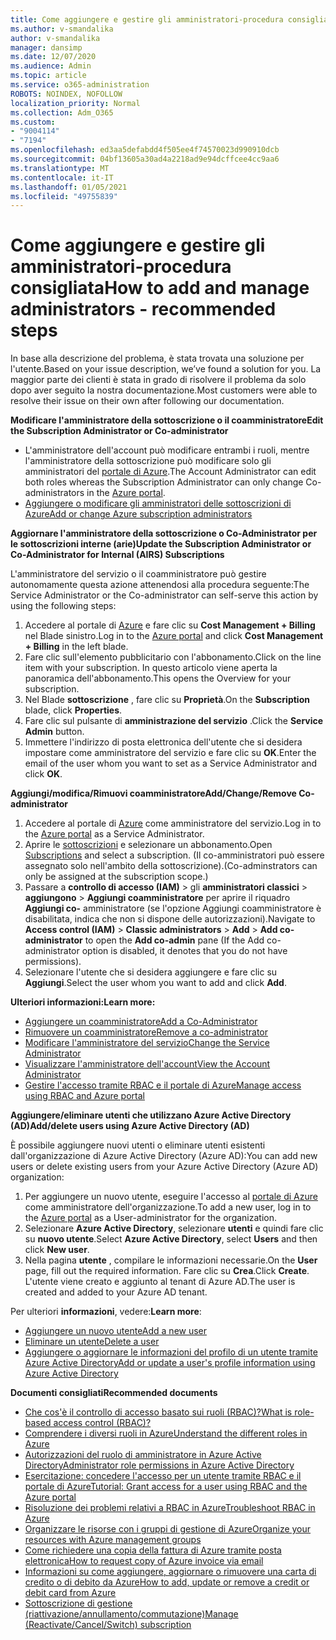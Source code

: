 ```yaml
---
title: Come aggiungere e gestire gli amministratori-procedura consigliata
ms.author: v-smandalika
author: v-smandalika
manager: dansimp
ms.date: 12/07/2020
ms.audience: Admin
ms.topic: article
ms.service: o365-administration
ROBOTS: NOINDEX, NOFOLLOW
localization_priority: Normal
ms.collection: Adm_O365
ms.custom:
- "9004114"
- "7194"
ms.openlocfilehash: ed3aa5defabdd4f505ee4f74570023d990910dcb
ms.sourcegitcommit: 04bf13605a30ad4a2218ad9e94dcffcee4cc9aa6
ms.translationtype: MT
ms.contentlocale: it-IT
ms.lasthandoff: 01/05/2021
ms.locfileid: "49755839"
---
```

# <a name="how-to-add-and-manage-administrators---recommended-steps"></a><span data-ttu-id="66f84-102">Come aggiungere e gestire gli amministratori-procedura consigliata</span><span class="sxs-lookup"><span data-stu-id="66f84-102">How to add and manage administrators - recommended steps</span></span>

<span data-ttu-id="66f84-103">In base alla descrizione del problema, è stata trovata una soluzione per l'utente.</span><span class="sxs-lookup"><span data-stu-id="66f84-103">Based on your issue description, we’ve found a solution for you.</span></span> <span data-ttu-id="66f84-104">La maggior parte dei clienti è stata in grado di risolvere il problema da solo dopo aver seguito la nostra documentazione.</span><span class="sxs-lookup"><span data-stu-id="66f84-104">Most customers were able to resolve their issue on their own after following our documentation.</span></span>

<span data-ttu-id="66f84-105">**Modificare l'amministratore della sottoscrizione o il coamministratore**</span><span class="sxs-lookup"><span data-stu-id="66f84-105">**Edit the Subscription Administrator or Co-administrator**</span></span>

- <span data-ttu-id="66f84-106">L'amministratore dell'account può modificare entrambi i ruoli, mentre l'amministratore della sottoscrizione può modificare solo gli amministratori del [portale di Azure](https://ms.portal.azure.com/#home).</span><span class="sxs-lookup"><span data-stu-id="66f84-106">The Account Administrator can edit both roles whereas the Subscription Administrator can only change Co-administrators in the [Azure portal](https://ms.portal.azure.com/#home).</span></span>
- [<span data-ttu-id="66f84-107">Aggiungere o modificare gli amministratori delle sottoscrizioni di Azure</span><span class="sxs-lookup"><span data-stu-id="66f84-107">Add or change Azure subscription administrators</span></span>](https://docs.microsoft.com/azure/cost-management-billing/manage/add-change-subscription-administrator)

<span data-ttu-id="66f84-108">**Aggiornare l'amministratore della sottoscrizione o Co-Administrator per le sottoscrizioni interne (arie)**</span><span class="sxs-lookup"><span data-stu-id="66f84-108">**Update the Subscription Administrator or Co-Administrator for Internal (AIRS) Subscriptions**</span></span>

<span data-ttu-id="66f84-109">L'amministratore del servizio o il coamministratore può gestire autonomamente questa azione attenendosi alla procedura seguente:</span><span class="sxs-lookup"><span data-stu-id="66f84-109">The Service Administrator or the Co-administrator can self-serve this action by using the following steps:</span></span>

1. <span data-ttu-id="66f84-110">Accedere al portale di [Azure](https://ms.portal.azure.com/#home) e fare clic su **Cost Management + Billing** nel Blade sinistro.</span><span class="sxs-lookup"><span data-stu-id="66f84-110">Log in to the [Azure portal](https://ms.portal.azure.com/#home) and click **Cost Management + Billing** in the left blade.</span></span>
2. <span data-ttu-id="66f84-111">Fare clic sull'elemento pubblicitario con l'abbonamento.</span><span class="sxs-lookup"><span data-stu-id="66f84-111">Click on the line item with your subscription.</span></span> <span data-ttu-id="66f84-112">In questo articolo viene aperta la panoramica dell'abbonamento.</span><span class="sxs-lookup"><span data-stu-id="66f84-112">This opens the Overview for your subscription.</span></span>
3. <span data-ttu-id="66f84-113">Nel Blade **sottoscrizione** , fare clic su **Proprietà**.</span><span class="sxs-lookup"><span data-stu-id="66f84-113">On the **Subscription** blade, click **Properties**.</span></span> 
4. <span data-ttu-id="66f84-114">Fare clic sul pulsante di **amministrazione del servizio** .</span><span class="sxs-lookup"><span data-stu-id="66f84-114">Click the **Service Admin** button.</span></span>
5. <span data-ttu-id="66f84-115">Immettere l'indirizzo di posta elettronica dell'utente che si desidera impostare come amministratore del servizio e fare clic su **OK**.</span><span class="sxs-lookup"><span data-stu-id="66f84-115">Enter the email of the user whom you want to set as a Service Administrator and click **OK**.</span></span>

<span data-ttu-id="66f84-116">**Aggiungi/modifica/Rimuovi coamministratore**</span><span class="sxs-lookup"><span data-stu-id="66f84-116">**Add/Change/Remove Co-administrator**</span></span>

1. <span data-ttu-id="66f84-117">Accedere al portale di [Azure](https://ms.portal.azure.com/#home) come amministratore del servizio.</span><span class="sxs-lookup"><span data-stu-id="66f84-117">Log in to the [Azure portal](https://ms.portal.azure.com/#home) as a Service Administrator.</span></span>
2. <span data-ttu-id="66f84-118">Aprire le [sottoscrizioni](https://ms.portal.azure.com/#blade/Microsoft_Azure_Billing/SubscriptionsBlade) e selezionare un abbonamento.</span><span class="sxs-lookup"><span data-stu-id="66f84-118">Open [Subscriptions](https://ms.portal.azure.com/#blade/Microsoft_Azure_Billing/SubscriptionsBlade) and select a subscription.</span></span> <span data-ttu-id="66f84-119">(Il co-amministratori può essere assegnato solo nell'ambito della sottoscrizione).</span><span class="sxs-lookup"><span data-stu-id="66f84-119">(Co-adminstrators can only be assigned at the subscription scope.)</span></span>
3. <span data-ttu-id="66f84-120">Passare a **controllo di accesso (IAM)**  >  gli **amministratori classici**  >  **aggiungono**  >  **Aggiungi coamministratore** per aprire il riquadro **Aggiungi co-** amministratore (se l'opzione Aggiungi coamministratore è disabilitata, indica che non si dispone delle autorizzazioni).</span><span class="sxs-lookup"><span data-stu-id="66f84-120">Navigate to **Access control (IAM)** > **Classic administrators** > **Add** > **Add co-administrator** to open the **Add co-admin** pane (If the Add co-administrator option is disabled, it denotes that you do not have permissions).</span></span>
4. <span data-ttu-id="66f84-121">Selezionare l'utente che si desidera aggiungere e fare clic su **Aggiungi**.</span><span class="sxs-lookup"><span data-stu-id="66f84-121">Select the user whom you want to add and click **Add**.</span></span>

<span data-ttu-id="66f84-122">**Ulteriori informazioni:**</span><span class="sxs-lookup"><span data-stu-id="66f84-122">**Learn more:**</span></span>
- [<span data-ttu-id="66f84-123">Aggiungere un coamministratore</span><span class="sxs-lookup"><span data-stu-id="66f84-123">Add a Co-Administrator</span></span>](https://docs.microsoft.com/azure/role-based-access-control/classic-administrators)
- [<span data-ttu-id="66f84-124">Rimuovere un coamministratore</span><span class="sxs-lookup"><span data-stu-id="66f84-124">Remove a co-administrator</span></span>](https://docs.microsoft.com/azure/role-based-access-control/classic-administrators)
- [<span data-ttu-id="66f84-125">Modificare l'amministratore del servizio</span><span class="sxs-lookup"><span data-stu-id="66f84-125">Change the Service Administrator</span></span>](https://docs.microsoft.com/azure/role-based-access-control/classic-administrators)
- [<span data-ttu-id="66f84-126">Visualizzare l'amministratore dell'account</span><span class="sxs-lookup"><span data-stu-id="66f84-126">View the Account Administrator</span></span>](https://docs.microsoft.com/azure/role-based-access-control/classic-administrators)
- [<span data-ttu-id="66f84-127">Gestire l'accesso tramite RBAC e il portale di Azure</span><span class="sxs-lookup"><span data-stu-id="66f84-127">Manage access using RBAC and Azure portal</span></span>](https://docs.microsoft.com/azure/role-based-access-control/role-assignments-portal)

<span data-ttu-id="66f84-128">**Aggiungere/eliminare utenti che utilizzano Azure Active Directory (AD)**</span><span class="sxs-lookup"><span data-stu-id="66f84-128">**Add/delete users using Azure Active Directory (AD)**</span></span>

<span data-ttu-id="66f84-129">È possibile aggiungere nuovi utenti o eliminare utenti esistenti dall'organizzazione di Azure Active Directory (Azure AD):</span><span class="sxs-lookup"><span data-stu-id="66f84-129">You can add new users or delete existing users from your Azure Active Directory (Azure AD) organization:</span></span>

1. <span data-ttu-id="66f84-130">Per aggiungere un nuovo utente, eseguire l'accesso al [portale di Azure](https://ms.portal.azure.com/#home) come amministratore dell'organizzazione.</span><span class="sxs-lookup"><span data-stu-id="66f84-130">To add a new user, log in to the [Azure portal](https://ms.portal.azure.com/#home) as a User-administrator for the organization.</span></span>
2. <span data-ttu-id="66f84-131">Selezionare **Azure Active Directory**, selezionare **utenti** e quindi fare clic su **nuovo utente**.</span><span class="sxs-lookup"><span data-stu-id="66f84-131">Select **Azure Active Directory**, select **Users** and then click **New user**.</span></span>
3. <span data-ttu-id="66f84-132">Nella pagina **utente** , compilare le informazioni necessarie.</span><span class="sxs-lookup"><span data-stu-id="66f84-132">On the **User** page, fill out the required information.</span></span> <span data-ttu-id="66f84-133">Fare clic su **Crea**.</span><span class="sxs-lookup"><span data-stu-id="66f84-133">Click **Create**.</span></span> <span data-ttu-id="66f84-134">L'utente viene creato e aggiunto al tenant di Azure AD.</span><span class="sxs-lookup"><span data-stu-id="66f84-134">The user is created and added to your Azure AD tenant.</span></span>

<span data-ttu-id="66f84-135">Per ulteriori **informazioni**, vedere:</span><span class="sxs-lookup"><span data-stu-id="66f84-135">**Learn more**:</span></span>

- [<span data-ttu-id="66f84-136">Aggiungere un nuovo utente</span><span class="sxs-lookup"><span data-stu-id="66f84-136">Add a new user</span></span>](https://docs.microsoft.com/azure/active-directory/fundamentals/add-users-azure-active-directory)
- [<span data-ttu-id="66f84-137">Eliminare un utente</span><span class="sxs-lookup"><span data-stu-id="66f84-137">Delete a user</span></span>](https://docs.microsoft.com/azure/active-directory/fundamentals/add-users-azure-active-directory)
- [<span data-ttu-id="66f84-138">Aggiungere o aggiornare le informazioni del profilo di un utente tramite Azure Active Directory</span><span class="sxs-lookup"><span data-stu-id="66f84-138">Add or update a user's profile information using Azure Active Directory</span></span>](https://docs.microsoft.com/azure/active-directory/fundamentals/active-directory-users-profile-azure-portal)

<span data-ttu-id="66f84-139">**Documenti consigliati**</span><span class="sxs-lookup"><span data-stu-id="66f84-139">**Recommended documents**</span></span>

- [<span data-ttu-id="66f84-140">Che cos'è il controllo di accesso basato sui ruoli (RBAC)?</span><span class="sxs-lookup"><span data-stu-id="66f84-140">What is role-based access control (RBAC)?</span></span>](https://docs.microsoft.com/azure/role-based-access-control/overview)
- [<span data-ttu-id="66f84-141">Comprendere i diversi ruoli in Azure</span><span class="sxs-lookup"><span data-stu-id="66f84-141">Understand the different roles in Azure</span></span>](https://docs.microsoft.com/azure/role-based-access-control/rbac-and-directory-admin-roles)
- [<span data-ttu-id="66f84-142">Autorizzazioni del ruolo di amministratore in Azure Active Directory</span><span class="sxs-lookup"><span data-stu-id="66f84-142">Administrator role permissions in Azure Active Directory</span></span>](https://docs.microsoft.com/azure/active-directory/roles/permissions-reference)
- [<span data-ttu-id="66f84-143">Esercitazione: concedere l'accesso per un utente tramite RBAC e il portale di Azure</span><span class="sxs-lookup"><span data-stu-id="66f84-143">Tutorial: Grant access for a user using RBAC and the Azure portal</span></span>](https://docs.microsoft.com/azure/role-based-access-control/quickstart-assign-role-user-portal)
- [<span data-ttu-id="66f84-144">Risoluzione dei problemi relativi a RBAC in Azure</span><span class="sxs-lookup"><span data-stu-id="66f84-144">Troubleshoot RBAC in Azure</span></span>](https://docs.microsoft.com/azure/role-based-access-control/troubleshooting)
- [<span data-ttu-id="66f84-145">Organizzare le risorse con i gruppi di gestione di Azure</span><span class="sxs-lookup"><span data-stu-id="66f84-145">Organize your resources with Azure management groups</span></span>](https://docs.microsoft.com/azure/governance/management-groups/overview)
- [<span data-ttu-id="66f84-146">Come richiedere una copia della fattura di Azure tramite posta elettronica</span><span class="sxs-lookup"><span data-stu-id="66f84-146">How to request copy of Azure invoice via email</span></span>](https://azure.microsoft.com/en-us/blog/azure-email-invoices/)
- [<span data-ttu-id="66f84-147">Informazioni su come aggiungere, aggiornare o rimuovere una carta di credito o di debito da Azure</span><span class="sxs-lookup"><span data-stu-id="66f84-147">How to add, update or remove a credit or debit card from Azure</span></span>](https://docs.microsoft.com/azure/cost-management-billing/manage/change-credit-card)
- [<span data-ttu-id="66f84-148">Sottoscrizione di gestione (riattivazione/annullamento/commutazione)</span><span class="sxs-lookup"><span data-stu-id="66f84-148">Manage (Reactivate/Cancel/Switch) subscription</span></span>](https://docs.microsoft.com/azure/cost-management-billing/manage/subscription-disabled)



